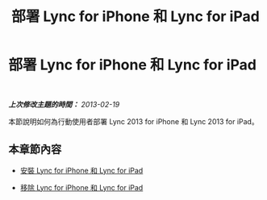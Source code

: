 ﻿---
title: 部署 Lync for iPhone 和 Lync for iPad
TOCTitle: 部署 Lync for iPhone 和 Lync for iPad
ms:assetid: becd732f-4515-48bb-bdce-e7d09ac85621
ms:mtpsurl: https://technet.microsoft.com/zh-tw/library/Hh690994(v=OCS.15)
ms:contentKeyID: 52056189
ms.date: 08/24/2015
mtps_version: v=OCS.15
ms.translationtype: HT
---

# 部署 Lync for iPhone 和 Lync for iPad

 

_**上次修改主題的時間：** 2013-02-19_

本節說明如何為行動使用者部署 Lync 2013 for iPhone 和 Lync 2013 for iPad。

## 本章節內容

  - [安裝 Lync for iPhone 和 Lync for iPad](lync-server-2013-installing-lync-for-iphone-and-ipad.md)

  - [移除 Lync for iPhone 和 Lync for iPad](lync-server-2013-removing-lync-for-iphone-and-ipad.md)

